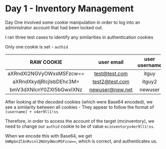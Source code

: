 # Day 1 - Inventory Management

Day One involved some cookie manipulation in order to log into an administrator account that had been locked out.

I ran three test cases to identify any similarities in authentication cookies

Only one cookie is set -  `authid`

|RAW COOKIE|user email|user username|user password|decoded cookie|
|:--:|:--:|:--:|:--:|:--:|
|aXRndXl2NGVyOWxsMSFzcw==|test@test.com|itguy|itguy|itguyv4er9ll1!ss|
|aXRndXkydjRlcjlsbDEhc3M=|test2@test.com|itguy2|itguy2|itguy2v4er9ll1!ss|
|bmV3dXNlcnY0ZXI5bGwxIXNz|newuser@new.net|newuser|newuser|newuserv4er9ll1!ss|


After looking at the decoded cookies (which were Base64 encoded), we see a similarity between all cookies - 
They appear to follow the format of `[username] + v4er9ll1!ss`

Therefore, in order to access the account of the target (mcinventory), we need to change our `authid` cookie to be of value `mcinventoryv4er9ll1!ss`.

When we encode this with Base64, we get `bWNpbnZlbnRvcnl2NGVyOWxsMSFzcw==`, which is correct, and authenticates us.